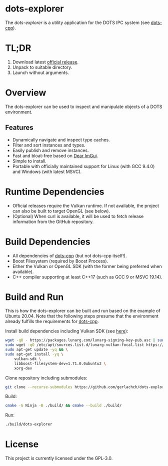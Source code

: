 # dots-explorer

The *dots-explorer* is a utility application for the DOTS IPC system (see [dots-cpp](https://github.com/pnxs/dots-cpp)).

# TL;DR

1. Download latest [official release](https://github.com/gerlachch/dots-explorer/releases).
2. Unpack to suitable directory.
3. Launch without arguments.

# Overview

The dots-explorer can be used to inspect and manipulate objects of a DOTS environment.

## Features

* Dynamically navigate and inspect type caches.
* Filter and sort instances and types.
* Easily publish and remove instances.
* Fast and bloat-free based on [Dear ImGui](https://github.com/ocornut/imgui).
* Simple to install.
* Portable with officially maintained support for Linux (with GCC 9.4.0) and Windows (with latest MSVC).

# Runtime Dependencies

* Official releases require the Vulkan runtime. If not available, the project can also be built to target OpenGL (see below).
* (Optional) When curl is available, it will be used to fetch release information from the GitHub repository.

# Build Dependencies

* All dependencies of [dots-cpp](https://github.com/pnxs/dots-cpp#dependencies) (but not dots-cpp itself!).
* Boost Filesystem (required by Boost Process).
* Either the Vulkan or OpenGL SDK (with the former being preferred when available).
* C++ compiler supporting at least C++17 (such as GCC 9 or MSVC 19.14).

# Build and Run

This is how the dots-explorer can be built and run based on the example of Ubuntu 20.04. Note that the following steps presume that the environment already fulfills the requirements for [dots-cpp](https://github.com/pnxs/dots-cpp#build-and-run).

Install build dependencies including Vulkan SDK (see [here](https://vulkan.lunarg.com/sdk/home#linux)):

```sh
wget -qO - https://packages.lunarg.com/lunarg-signing-key-pub.asc | sudo apt-key add - && \
sudo wget -qO /etc/apt/sources.list.d/lunarg-vulkan-focal.list https://packages.lunarg.com/vulkan/lunarg-vulkan-focal.list && \
sudo apt-get update -yq && \
sudo apt-get install -yq \
    vulkan-sdk \
    libboost-filesystem-dev=1.71.0.0ubuntu2 \
    xorg-dev
```

Clone repository including submodules:

```sh
git clone --recurse-submodules https://github.com/gerlachch/dots-explorer.git && cd dots-explorer
```

Build:

```sh
cmake -G Ninja -B ./build/ && cmake --build ./build/
```

Run:

```sh
./build/dots-explorer
```

# License

This project is currently licensed under the GPL-3.0.
